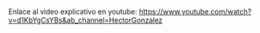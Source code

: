 Enlace al video explicativo en youtube:
 https://www.youtube.com/watch?v=d1KbYgCsYBs&ab_channel=HectorGonzalez